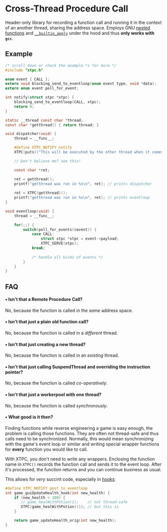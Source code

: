 # Cross-Thread Procedure Call

Header-only library for recording a function call and running it in the context of an another thread, sharing the address space. Employs GNU [nested functions] and [`__builtin_apply`] under the hood and thus **only works with `gcc`**.

## Example
```c
/* scroll down or check the example-*s for more */
#include "xtpc.h"

enum event { CALL };
extern void blocking_send_to_eventloop(enum event type, void *data);
extern enum event poll_for_event;

int notify(struct xtpc *xtpc) {
    blocking_send_to_eventloop(CALL, xtpc);
    return 0;
}

static __thread const char *thread;
const char *getthread() { return thread; }

void dispatcher(void) {
    thread = __func__;

    #define XTPC_NOTIFY notify
    XTPC(puts)("This will be executed by the other thread when it comes around to it!")

    // Don't believe me? see this!

    const char *ret;

    ret = getthread();
    printf("getthread was run in %s\n", ret); // prints dispatcher
    
    ret = XTPC(getthread)();
    printf("getthread was run in %s\n", ret); // prints eventloop
}

void eventloop(void) {
    thread = __func__;

    for(;;) {
        switch(poll_for_events(&event)) {
            case CALL:
                struct xtpc *xtpc = event->payload;
                XTPC_SERVE(xtpc);
            break;
            
            /* handle all kinds of events */
        }
    }
}
```
## FAQ

#### ▪ Isn't that a Remote Procedure Call?
No, because the function is called in the *same* address space.

#### ▪ Isn't that just a plain old function call?
No, because the function is called in a *different* thread.

#### ▪ Isn't that just creating a new thread?
No, because the function is called in an *existing* thread.

#### ▪ Isn't that just calling SuspendThread and overriding the instruction pointer?
No, because the function is called *co-operatively*.

#### ▪ Isn't that just a workerpool with one thread?
No, because the function is called *synchronously*.

#### ▪ What good is it then?

Finding functions while reverse engineering a game is easy enough, the problem is calling those functions. They are often not thread-safe and thus calls need to be synchronized. Normally, this would mean synchronizing with the game's event loop or similar and writing special wrapper functions for **every** function you would like to call.

With XTPC, you don't need to write any wrappers. Enclosing the function name in `XTPC()` records the function call and sends it to the event loop. After it's processed, the function returns and you can continue business as usual.

This allows for *very* succint code, especially in [hooks]:

```c
#define XTPC_NOTIFY post_to_eventloop
int game_guiUpdateHealth_hook(int new_health) {
    if (new_health < 100) {
       // game_healWithPotion(1);    // not thread-safe
       XTPC(game_healWithPotion)(1); // but this is
    }

    return game_updateHealth_orig(int new_health);
}
```

[hooks]: https://github.com/a3f/ia32hook
[nested functions]: https://gcc.gnu.org/onlinedocs/gcc/Nested-Functions.html
[`__builtin_apply`]: https://gcc.gnu.org/onlinedocs/gcc/Constructing-Calls.html
